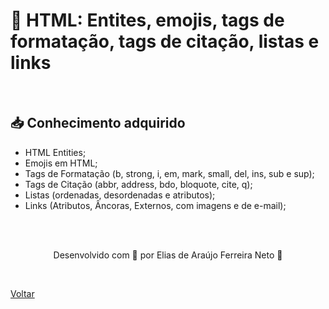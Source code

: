 <h1>🧡 HTML: Entites, emojis, tags de formatação, tags de citação, listas e links</h1>

<br>

<h2> 📥 Conhecimento adquirido </h2>

- HTML Entities;
- Emojis em HTML;
- Tags de Formatação (b, strong, i, em, mark, small, del, ins, sub e sup);
- Tags de Citação (abbr, address, bdo, bloquote, cite, q);
- Listas (ordenadas, desordenadas e atributos);
- Links (Atributos, Âncoras, Externos, com imagens e de e-mail);

<br><br>

<p align="center"> Desenvolvido com 💜 por Elias de Araújo Ferreira Neto 👋 <p>

<br>

<a href="./README.md">Voltar</a>